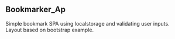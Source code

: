 ## **Bookmarker_Ap**  
Simple bookmark SPA using localstorage and validating user inputs.   
Layout based on bootstrap example.  
